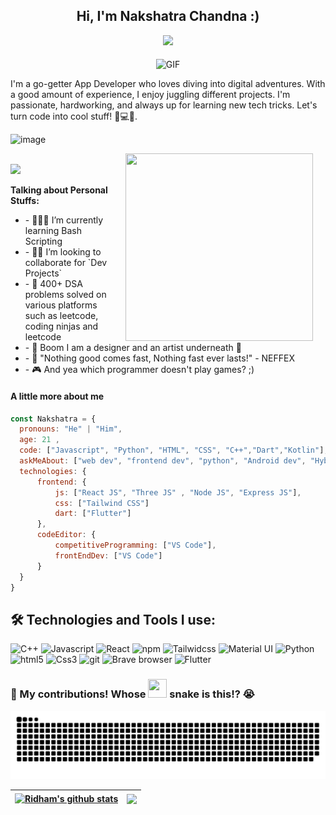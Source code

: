 <h2 align="center">Hi, I'm Nakshatra Chandna :) </h2>
<p align="center">
  <a align="center" href="https://github.com/DenverCoder1/readme-typing-svg"><img src="https://readme-typing-svg.herokuapp.com?&font=IBM+Plex+Sans&color=F72EE2&size=25&lines=Welcome+to+my+GitHub+Profile!;I'm+a+developer" /></a>
</p>

<p align="center">
<img align="middle" alt="GIF" src="https://i.pinimg.com/originals/63/88/d5/6388d58d9b3f314f8ab22fe2e3598b8c.gif"/>
</p>
<p>
I'm a go-getter App Developer who loves diving into digital adventures. With a good amount of experience, I enjoy juggling different projects. I'm passionate, hardworking, and always up for learning new tech tricks. Let's turn code into cool stuff! 📱💻🚀.
</p>
<p align="center">
 
![image](https://user-images.githubusercontent.com/61057666/169029838-74df663d-2e62-4d77-bdff-b43f7d63f00f.png)

</p>

<img align="right" width="300" height="300" style="margin:0px 20px" src="https://iili.io/J08w4je.gif" >
<br>
  <a align='center' href="https://visitcount.itsvg.in">
  <img src="https://visitcount.itsvg.in/api?id=morpheus-30&label=Profile%20Views&color=12&pretty=true" />
</a>
  
**Talking about Personal Stuffs:**
<ul>
  <li>- 👨🏻‍💻 I’m currently learning Bash Scripting</li>
  <li>- 🤝🏻 I’m looking to collaborate for `Dev Projects`</li>
  <li>- 🤔 400+ DSA problems solved on various platforms such as leetcode, coding ninjas and leetcode</li>
  <li>- 🎨 Boom I am a designer and an artist underneath 🥷</li>
  <li>- 💬 "Nothing good comes fast, Nothing fast ever lasts!" - NEFFEX </li>
  <li>- 🎮 And yea which programmer doesn't play games? ;) </li>
</ul>


#### A little more about me
```javascript
const Nakshatra = {
  pronouns: "He" | "Him",
  age: 21 ,
  code: ["Javascript", "Python", "HTML", "CSS", "C++","Dart","Kotlin"],
  askMeAbout: ["web dev", "frontend dev", "python", "Android dev", "Hybrid App dev","Bash Scripting","Linux"],
  technologies: {
      frontend: {
          js: ["React JS", "Three JS" , "Node JS", "Express JS"],
          css: ["Tailwind CSS"]
          dart: ["Flutter"]
      },
      codeEditor: {
          competitiveProgramming: ["VS Code"],
          frontEndDev: ["VS Code"]
      }
  }
}
```

## 🛠️ Technologies and Tools I use:

<p>
<img alt="C++" src="https://img.shields.io/badge/C%2B%2B-00599C?style=for-the-badge&logo=c%2B%2B&logoColor=white" height="25px"/>
<img alt="Javascript" src="https://img.shields.io/badge/JavaScript-323330?style=for-the-badge&logo=javascript&logoColor=F7DF1E"  height="25px"/>
<img alt="React" src="https://img.shields.io/badge/React-20232A?style=for-the-badge&logo=react&logoColor=61DAFB" height="25px"/>
<img alt="npm" src="https://img.shields.io/badge/NPM-%23000000.svg?style=for-the-badge&logo=npm&logoColor=white" height="25px"/>
<img alt="Tailwidcss" src="https://img.shields.io/badge/Tailwind_CSS-38B2AC?style=for-the-badge&logo=tailwind-css&logoColor=white" height="25px"/>
<img alt="Material UI" src="https://img.shields.io/badge/Material--UI-0081CB?style=for-the-badge&logo=material-ui&logoColor=white" height="25px"/>
<img alt="Python" src="https://img.shields.io/badge/Python-14354C?style=for-the-badge&logo=python&logoColor=white" height="25px"/>
<img alt="html5" src="https://img.shields.io/badge/HTML5-E34F26?style=for-the-badge&logo=html5&logoColor=white" height="25px"/>
<img alt="Css3" src="https://img.shields.io/badge/CSS3-1572B6?style=for-the-badge&logo=css3&logoColor=white" height="25px"/>
<img alt="git" src="https://img.shields.io/badge/-Git-F05032?style=flat-square&logo=git&logoColor=white" height="25px"/>
<img alt="Brave browser" src="https://img.shields.io/badge/-Brave_Browser-FB542B?style=flat-square&logo=brave&logoColor=white" height="25px"/>
<img alt="Flutter" src="https://img.shields.io/badge/badge-maker?style=for-the-badge&logo=flutter&label=Flutter&color=%23fefffe" height="25px"/>

 
 
### 🚀 My contributions! Whose <img src= "https://c.tenor.com/BczFoyx41WoAAAAj/swallowed-the-mighty-ones.gif" width= "30" height= "30"> snake is this!? 😭
![Contribution grid snake animation](https://raw.githubusercontent.com/platane/snk/output/github-contribution-grid-snake-dark.svg)


  | <a href="https://github.com/anuraghazra/github-readme-stats"><img align="center" src="https://github-readme-stats.vercel.app/api?username=RidhamRj&show_icons=true&include_all_commits=true&theme=buefy&hide_border=true" alt="Ridham's github stats" /></a> | <a href="https://github.com/anuraghazra/github-readme-stats"><img align="center" src="https://github-readme-stats.vercel.app/api/top-langs/?username=RidhamRj&layout=compact&theme=buefy&hide_border=true" /></a> |
| ------------- | ------------- |

